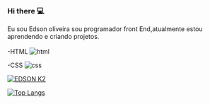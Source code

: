 ### Hi there 	 :computer:

Eu sou Edson oliveira sou programador front End,atualmente estou aprendendo e criando projetos.
<br>
<br>
-HTML <img src="https://img.shields.io/badge/HTML5-E34F26?style=for-the-badge&logo=html5&logoColor=white" alt="html"/>

-CSS <img src="https://img.shields.io/badge/CSS3-1572B6?style=for-the-badge&logo=css3&logoColor=white" alt="css"/>

[![EDSON K2](https://github-readme-stats.vercel.app/api?username=edsonk2)](https://github.com/anuraghazra/github-readme-stats)

[![Top Langs](https://github-readme-stats.vercel.app/api/top-langs/?username=edsonk2)](https://github.com/anuraghazra/github-readme-stats)


